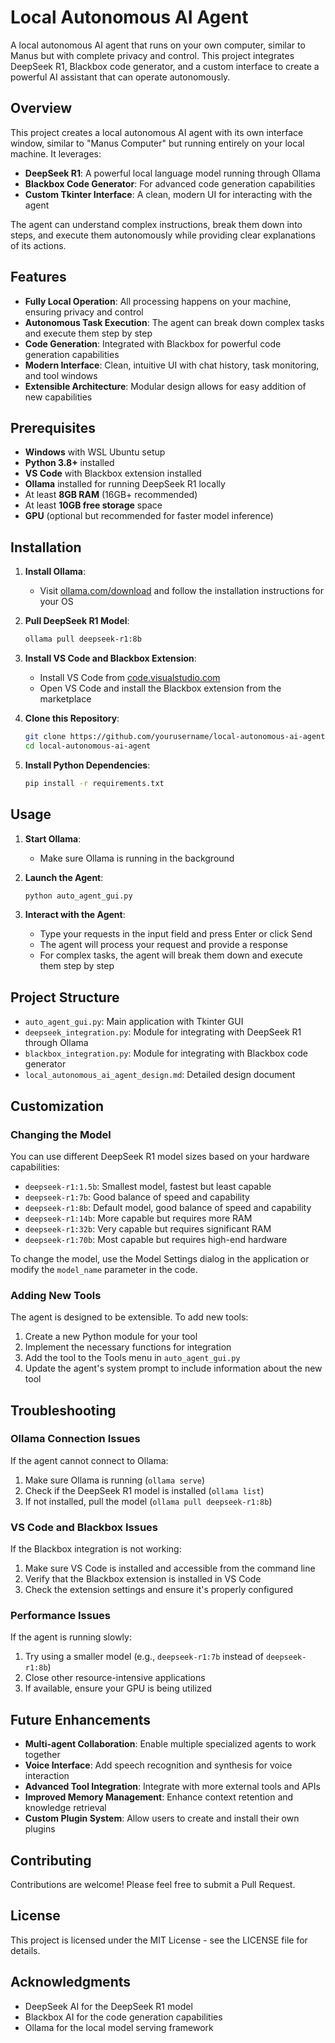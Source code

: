 # Local Autonomous AI Agent

A local autonomous AI agent that runs on your own computer, similar to Manus but with complete privacy and control. This project integrates DeepSeek R1, Blackbox code generator, and a custom interface to create a powerful AI assistant that can operate autonomously.

## Overview

This project creates a local autonomous AI agent with its own interface window, similar to "Manus Computer" but running entirely on your local machine. It leverages:

- **DeepSeek R1**: A powerful local language model running through Ollama
- **Blackbox Code Generator**: For advanced code generation capabilities
- **Custom Tkinter Interface**: A clean, modern UI for interacting with the agent

The agent can understand complex instructions, break them down into steps, and execute them autonomously while providing clear explanations of its actions.

## Features

- **Fully Local Operation**: All processing happens on your machine, ensuring privacy and control
- **Autonomous Task Execution**: The agent can break down complex tasks and execute them step by step
- **Code Generation**: Integrated with Blackbox for powerful code generation capabilities
- **Modern Interface**: Clean, intuitive UI with chat history, task monitoring, and tool windows
- **Extensible Architecture**: Modular design allows for easy addition of new capabilities

## Prerequisites

- **Windows** with WSL Ubuntu setup
- **Python 3.8+** installed
- **VS Code** with Blackbox extension installed
- **Ollama** installed for running DeepSeek R1 locally
- At least **8GB RAM** (16GB+ recommended)
- At least **10GB free storage** space
- **GPU** (optional but recommended for faster model inference)

## Installation

1. **Install Ollama**:
   - Visit [ollama.com/download](https://ollama.com/download) and follow the installation instructions for your OS

2. **Pull DeepSeek R1 Model**:
   ```bash
   ollama pull deepseek-r1:8b
   ```

3. **Install VS Code and Blackbox Extension**:
   - Install VS Code from [code.visualstudio.com](https://code.visualstudio.com/)
   - Open VS Code and install the Blackbox extension from the marketplace

4. **Clone this Repository**:
   ```bash
   git clone https://github.com/yourusername/local-autonomous-ai-agent.git
   cd local-autonomous-ai-agent
   ```

5. **Install Python Dependencies**:
   ```bash
   pip install -r requirements.txt
   ```

## Usage

1. **Start Ollama**:
   - Make sure Ollama is running in the background

2. **Launch the Agent**:
   ```bash
   python auto_agent_gui.py
   ```

3. **Interact with the Agent**:
   - Type your requests in the input field and press Enter or click Send
   - The agent will process your request and provide a response
   - For complex tasks, the agent will break them down and execute them step by step

## Project Structure

- `auto_agent_gui.py`: Main application with Tkinter GUI
- `deepseek_integration.py`: Module for integrating with DeepSeek R1 through Ollama
- `blackbox_integration.py`: Module for integrating with Blackbox code generator
- `local_autonomous_ai_agent_design.md`: Detailed design document

## Customization

### Changing the Model

You can use different DeepSeek R1 model sizes based on your hardware capabilities:

- `deepseek-r1:1.5b`: Smallest model, fastest but least capable
- `deepseek-r1:7b`: Good balance of speed and capability
- `deepseek-r1:8b`: Default model, good balance of speed and capability
- `deepseek-r1:14b`: More capable but requires more RAM
- `deepseek-r1:32b`: Very capable but requires significant RAM
- `deepseek-r1:70b`: Most capable but requires high-end hardware

To change the model, use the Model Settings dialog in the application or modify the `model_name` parameter in the code.

### Adding New Tools

The agent is designed to be extensible. To add new tools:

1. Create a new Python module for your tool
2. Implement the necessary functions for integration
3. Add the tool to the Tools menu in `auto_agent_gui.py`
4. Update the agent's system prompt to include information about the new tool

## Troubleshooting

### Ollama Connection Issues

If the agent cannot connect to Ollama:

1. Make sure Ollama is running (`ollama serve`)
2. Check if the DeepSeek R1 model is installed (`ollama list`)
3. If not installed, pull the model (`ollama pull deepseek-r1:8b`)

### VS Code and Blackbox Issues

If the Blackbox integration is not working:

1. Make sure VS Code is installed and accessible from the command line
2. Verify that the Blackbox extension is installed in VS Code
3. Check the extension settings and ensure it's properly configured

### Performance Issues

If the agent is running slowly:

1. Try using a smaller model (e.g., `deepseek-r1:7b` instead of `deepseek-r1:8b`)
2. Close other resource-intensive applications
3. If available, ensure your GPU is being utilized

## Future Enhancements

- **Multi-agent Collaboration**: Enable multiple specialized agents to work together
- **Voice Interface**: Add speech recognition and synthesis for voice interaction
- **Advanced Tool Integration**: Integrate with more external tools and APIs
- **Improved Memory Management**: Enhance context retention and knowledge retrieval
- **Custom Plugin System**: Allow users to create and install their own plugins

## Contributing

Contributions are welcome! Please feel free to submit a Pull Request.

## License

This project is licensed under the MIT License - see the LICENSE file for details.

## Acknowledgments

- DeepSeek AI for the DeepSeek R1 model
- Blackbox AI for the code generation capabilities
- Ollama for the local model serving framework

